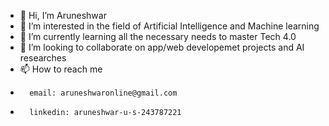 - 👋 Hi, I’m Aruneshwar
- 👀 I’m interested in the field of Artificial Intelligence and Machine learning
- 🌱 I’m currently learning all the necessary needs to master Tech 4.0
- 💞️ I’m looking to collaborate on app/web developemet projects and AI researches
- 📫 How to reach me 
-       email: aruneshwaronline@gmail.com
-       linkedin: aruneshwar-u-s-243787221   

<!---
Aruneshwar2004/Aruneshwar2004 is a ✨ special ✨ repository because its `README.md` (this file) appears on your GitHub profile.
You can click the Preview link to take a look at your changes.
--->
